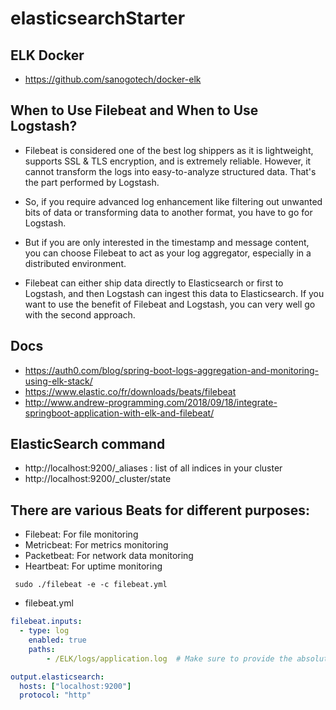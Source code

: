# elasticsearchStarter


## ELK Docker

- https://github.com/sanogotech/docker-elk

## When to Use Filebeat and When to Use Logstash?

- Filebeat is considered one of the best log shippers as it is lightweight, supports SSL & TLS encryption, and is extremely reliable. However, it cannot transform the logs into easy-to-analyze structured data. 
That's the part performed by Logstash.

- So, if you require advanced log enhancement like filtering out unwanted bits of data or transforming data to another format, you have to go for Logstash.

- But if you are only interested in the timestamp and message content, you can choose Filebeat to act as your log aggregator, especially in a distributed environment.

- Filebeat can either ship data directly to Elasticsearch or first to Logstash, and then Logstash can ingest this data to Elasticsearch. If you want to use the benefit of Filebeat and Logstash, you can very well go with the second approach.
##  Docs
- https://auth0.com/blog/spring-boot-logs-aggregation-and-monitoring-using-elk-stack/
- https://www.elastic.co/fr/downloads/beats/filebeat
- http://www.andrew-programming.com/2018/09/18/integrate-springboot-application-with-elk-and-filebeat/

## ElasticSearch command

- http://localhost:9200/_aliases   : list of all indices in your cluster
- http://localhost:9200/_cluster/state

## There are various Beats for different purposes:

- Filebeat: For file monitoring
- Metricbeat: For metrics monitoring
- Packetbeat: For network data monitoring
- Heartbeat: For uptime monitoring

```
 sudo ./filebeat -e -c filebeat.yml
```

* filebeat.yml
```yml
filebeat.inputs:
  - type: log
    enabled: true
    paths:
        - /ELK/logs/application.log  # Make sure to provide the absolute path of the file

output.elasticsearch:
  hosts: ["localhost:9200"]
  protocol: "http"
  
  ```
